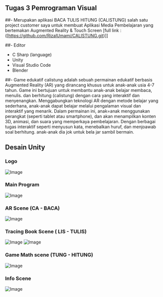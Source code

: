 ## Tugas 3 Pemrograman Visual
##- Merupakan aplikasi BACA TULIS HITUNG (CALISTUNG) salah satu project customer saya untuk membuat Aplikasi Media Pembelajaran yang bertemakan Augmented Reality & Touch Screen [full link : ([https://github.com/RizalUmami/CALISTUNG.git)]]

##- Editor
- C Sharp (language)
- Unity
- Visual Studio Code
- Blender 

##-
Game edukatif calistung adalah sebuah permainan edukatif berbasis Augmented Reality (AR) yang dirancang khusus untuk anak-anak usia 4-7 tahun. Game ini bertujuan untuk membantu anak-anak belajar membaca, menulis. dan berhitung (calistung) dengan cara yang interaktif dan menyenangkan. Menggabungkan teknologi AR dengan metode belajar yang sederhana, anak-anak dapat belajar melalui pengalaman visual dan interaktif yang menarik. Dalam permainan ini, anak=anak menggunakan perangkat (seperti tablet atau smartphone), dan akan menampilkan konten 3D, animasi, dan suara yang memperkaya pembelajaran. Dengan berbagai tugas interaktif seperti menyusun kata, menebalkan huruf, dan menjoawab soal berhitung. anak-anak dia jok untuk bela jar sambil bermain.

## Desain Unity
### Logo
![Image](https://github.com/user-attachments/assets/992b4f32-a9a0-4d56-92a9-531634b464d7)
### Main Program
![Image](https://github.com/user-attachments/assets/2f4ee4a1-18ff-479e-95cc-908e32b45068)
### AR Scene (CA - BACA)
![Image](https://github.com/user-attachments/assets/b8063804-cc4c-4966-9417-f7cb28d659a5)
### Tracing Book Scene ( LIS - TULIS)
![Image](https://github.com/user-attachments/assets/44cf211b-8d83-4245-8e27-e6c81027da8e)
![Image](https://github.com/user-attachments/assets/03fd99c9-c8b3-4ebb-9ca8-e038eb58b6f5)
### Game Math scene (TUNG - HITUNG)
![Image](https://github.com/user-attachments/assets/9738d216-a779-428b-94b7-77d090747c0e)
### Info Scene 
![Image](https://github.com/user-attachments/assets/7bf86ff0-8ca2-4bec-bb5a-cbed1fa410fe)
